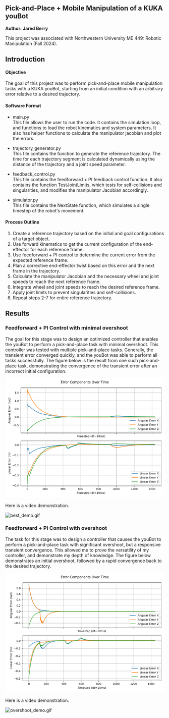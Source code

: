 ## Pick-and-Place + Mobile Manipulation of a KUKA youBot
**Author: Jared Berry**

This project was associated with Northwestern University ME 449: Robotic Manipulation (Fall 2024).

## Introduction
#### Objective
The goal of this project was to perform pick-and-place mobile manipulation tasks with a KUKA youBot, starting
from an initial condition with an arbitrary error relative to a desired trajectory.

#### Software Format
- main.py<br>
This file allows the user to run the code. It contains the simulation
loop, and functions to load the robot kinematics and system parameters. It also
has helper functions to calculate the manipulator jacobian and plot the errors.

- trajectory_generator.py<br>
This file contains the function to generate the reference trajectory. The time for each
trajectory segment is calculated dynamically using the distance of the trajectory and a 
joint speed parameter.

- feedback_control.py<br>
This file contains the feedforward + PI feedback control function. It also contains the function TestJointLimits, 
which tests for self-collisions and singularities, and modifies the manipulator Jacobian accordingly.

- simulator.py<br>
This file contains the NextState function, which simulates a single timestep of the robot's movement.

#### Process Outline
1. Create a reference trajectory based on the initial and goal configurations of a target object.
2. Use forward kinematics to get the current configuration of the end-effector for each reference frame.
3. Use feedforward + PI control to determine the current error from the expected reference frame.
4. Plan a corrective end-effector twist based on this error and the next frame in the trajectory.
5. Calculate the manipulator Jacobian and the necessary wheel and joint speeds to reach the next reference frame.
6. Integrate wheel and joint speeds to reach the desired reference frame.
7. Apply joint limits to prevent singularities and self-collisions.
8. Repeat steps 2-7 for entire reference trajectory.

## Results
### Feedforward + PI Control with minimal overshoot
The goal for this stage was to design an optimized controller that enables the youBot to perform a 
pick-and-place task with minimal overshoot. This controller was tested with multiple pick-and-place
tasks. Generally, the transient error converged quickly, and the youBot was able to perform all
tasks successfully. The figure below is the result from one such pick-and-place task, demonstrating the convergence
of the transient error after an incorrect initial configuration.

![best_errors_fig.png](Figures/best_errors_fig.png)

Here is a video demonstration.

![best_demo.gif](Figures/best_demo.gif)


### Feedforward + PI Control with overshoot
The task for this stage was to design a controller that causes the youBot to perform a 
pick-and-place task with significant overshoot, but a responsive transient convergence. 
This allowed me to prove the versatility of my controller, and demonstrate my depth of knowledge. 
The figure below demonstrates an initial overshoot, followed by a rapid convergence back to the
desired trajectory.

![overshoot_errors_fig.png](Figures/overshoot_errors_fig.png)

Here is a video demonstration.

![overshoot_demo.gif](Figures/overshoot_demo.gif)



